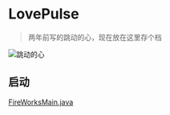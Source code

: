 # LovePulse
> 两年前写的跳动的心，现在放在这里存个档

![跳动的心](love.gif)

## 启动
[FireWorksMain.java](src/main/java/me/mikusugar/love/FireWorksMain.java)

